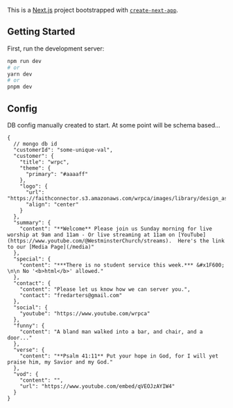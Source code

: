 This is a [Next.js](https://nextjs.org/) project bootstrapped with [`create-next-app`](https://github.com/vercel/next.js/tree/canary/packages/create-next-app).

## Getting Started

First, run the development server:

```bash
npm run dev
# or
yarn dev
# or
pnpm dev
```

## Config

DB config manually created to start.  At some point will be schema based...

```
{
  // mongo db id
  "customerId": "some-unique-val",
  "customer": {
    "title": "wrpc",
    "theme": {
      "primary": "#aaaaff"
    },
    "logo": {
      "url": "https://faithconnector.s3.amazonaws.com/wrpca/images/library/design_assets/8b9988_2.png",
      "align": "center"
    }
  },
  "summary": {
    "content": "**Welcome** Please join us Sunday morning for live worship at 9am and 11am - Or live streaming at 11am on [YouTube](https://www.youtube.com/@WestminsterChurch/streams).  Here's the link to our [Media Page](/media)"
  },
  "special": {
    "content": "***There is no student service this week.*** &#x1F600; \n\n No '<b>html</b>' allowed."
  },
  "contact": {
    "content": "Please let us know how we can server you.",
    "contact": "fredarters@gmail.com"
  },  
  "social": {
    "youtube": "https://www.youtube.com/wrpca"
  },
  "funny": { 
    "content": "A bland man walked into a bar, and chair, and a door..." 
  },
  "verse": {
    "content": "**Psalm 41:11** Put your hope in God, for I will yet praise him, my Savior and my God."
  },
  "vod": {
    "content": "",
    "url": "https://www.youtube.com/embed/qVEOJzAYIW4"
  }
}

```